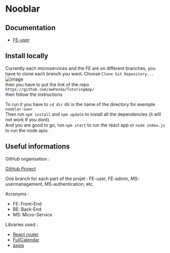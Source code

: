 # Nooblar

## Documentation
- [FE-user](./FE-user.md)

## Install locally
Currently each microservices and the FE are on different branches, you have to clone each branch you want. 
Choose `Clone Git Repository...`  
![image](https://github.com/awPenda/TutoringApp/assets/56393986/b4bbcf6a-ec91-44fb-90cf-ac2a1d95bcfe)  
then you have to put the link of the repo `https://github.com/awPenda/TutoringApp/`  
then follow the instructions  

To run it you have to `cd dir` dir is the name of the directory for exemple `nooblar-user`  
Then run `npm install` and `npm update` to install all the dependencies (it will not work if you dont).  
And you are good to go, run  `npm start` to run the react app or `node index.js` to run the node apis.




## Useful informations

GitHub organisation :

[GitHub Project](https://github.com/users/awPenda/projects/3)

One branch for each part of the projet : FE-user, FE-admin, MS-usermanagement, MS-authentication, etc. 


Acronyms : 
- FE: Front-End
- BE: Back-End
- MS: Micro-Service

Libraries used :
- [React router](https://reactrouter.com/en/main)
- [FullCalendar](https://fullcalendar.io/)
- [axios](https://axios-http.com/)


